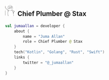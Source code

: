 ## <img width="35" alt="about" src="https://github.com/jumaallan/jumaallan/blob/master/jumaallan.jpeg"> Chief Plumber @ Stax
```kotlin
val jumaallan = developer {
    about {
        name = "Juma Allan"
        role = Chief Plumber @ Stax
    }
    tech("Kotlin", "Golang", "Rust", "Swift")
    links {
        twitter = "@_jumaallan"
    }
}
```


